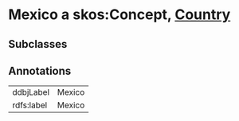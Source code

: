 # Mexico a skos:Concept, [Country](/0.1/Country)

## Subclasses

## Annotations

|||
|-----|-----|
|ddbjLabel|Mexico|
|rdfs:label|Mexico|

